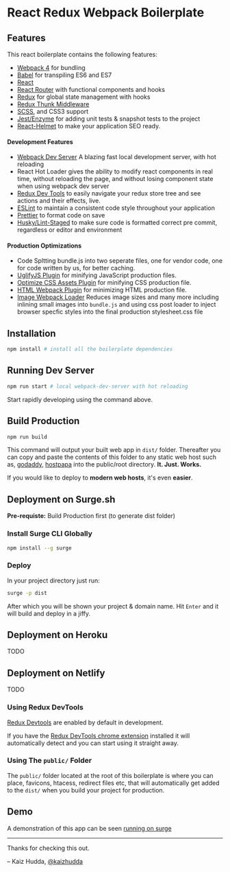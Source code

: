 # React Redux Webpack Boilerplate

## Features

This react boilerplate contains the following features:

- [Webpack 4](http://webpack.github.io) for bundling
- [Babel](http://babeljs.io) for transpiling ES6 and ES7
- [React](https://github.com/facebook/react)
- [React Router](https://github.com/rackt/react-router) with functional components and hooks
- [Redux](https://github.com/rackt/redux) for global state management with hooks
- [Redux Thunk Middleware](https://github.com/reduxjs/redux-thunk)
- [SCSS](https://sass-lang.com/), and CSS3 support
- [Jest/Enzyme](https://jestjs.io/) for adding unit tests & snapshot tests to the project
- [React-Helmet](https://github.com/nfl/react-helmet) to make your application SEO ready.

#### Development Features

- [Webpack Dev Server](https://webpack.js.org/configuration/dev-server/) A blazing fast local development server, with hot reloading
- React Hot Loader gives the ability to modify react components in real time, without reloading the page, and without losing component state when using webpack dev server
- [Redux Dev Tools](https://github.com/gaearon/redux-devtools) to easily navigate your redux store tree and see actions and their effects, live.
- [ESLint](http://eslint.org) to maintain a consistent code style throughout your application
- [Prettier](https://prettier.io/) to format code on save
- [Husky/Lint-Staged](https://github.com/typicode/husky) to make sure code is formatted correct pre commit, regardless or editor and environment

#### Production Optimizations

- Code Spltting bundle.js into two seperate files, one for vendor code, one for code written by us, for better caching.
- [UglifyJS Plugin](https://github.com/webpack-contrib/uglifyjs-webpack-plugin) for minifying JavaScript production files.
- [Optimize CSS Assets Plugin](https://github.com/NMFR/optimize-css-assets-webpack-plugin) for minifying CSS production file.
- [HTML Webpack Plugin](https://github.com/jantimon/html-webpack-plugin) for minimizing HTML production file.
- [Image Webpack Loader](https://github.com/jantimon/html-webpack-plugin) Reduces image sizes
  and many more including inlining small images into `bundle.js`
  and using css post loader to inject browser specfic styles into the final production stylesheet.css file

## Installation

```bash
npm install # install all the boilerplate dependencies
```

## Running Dev Server

```bash
npm run start # local webpack-dev-server with hot reloading
```

Start rapidly developing using the command above.

## Build Production

```bash
npm run build
```

This command will output your built web app in `dist/` folder. Thereafter you can copy and paste the contents of this folder to any static web host such as, [godaddy](https://godaddy.com), [hostpapa](https://hostpapa.com) into the public/root directory.
**It. Just. Works.**

If you would like to deploy to **modern web hosts**, it's even **easier**.

## Deployment on Surge.sh

**Pre-requiste:** Build Production first (to generate dist folder)

### Install Surge CLI Globally

```bash
npm install --g surge
```

### Deploy

In your project directory just run:

```bash
surge -p dist
```

After which you will be shown your project & domain name.
Hit `Enter` and it will build and deploy in a jiffy.

## Deployment on Heroku

TODO

## Deployment on Netlify

TODO

### Using Redux DevTools

[Redux Devtools](https://github.com/gaearon/redux-devtools) are enabled by default in development.

If you have the [Redux DevTools chrome extension](https://chrome.google.com/webstore/detail/redux-devtools/lmhkpmbekcpmknklioeibfkpmmfibljd) installed it will automatically detect and you can start using it straight away.

<!-- DevTools are not enabled during production. -->

### Using The `public/` Folder

The `public/` folder located at the root of this boilerplate is where you can place, favicons, htacess, redirect files etc, that will automatically get added to the `dist/` when you build your project for production.

## Demo

A demonstration of this app can be seen [running on surge](http://boilerplate-redux.surge.sh)

<!-- , which is a deployment of the [netlify branch](https://github.com/erikras/react-redux-universal-hot-example/tree/heroku). -->

<!-- #### Images

Now it's possible to render the image both on client and server. Please refer to issue [#39](https://github.com/erikras/react-redux-universal-hot-example/issues/39) for more detail discussion, the usage would be like below (super easy):

```javascript
let logoImage = require('./logo.png');
``` -->

---

Thanks for checking this out.

– Kaiz Hudda, [@kaizhudda](https://twitter.com/kaizhudda)
